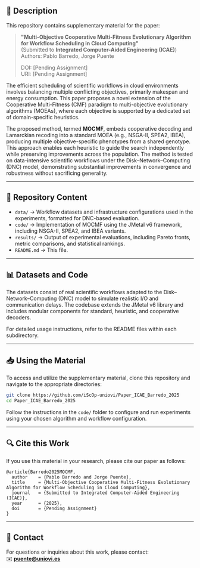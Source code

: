 
## 📄 Description
This repository contains supplementary material for the paper:

> **"Multi-Objective Cooperative Multi-Fitness Evolutionary Algorithm for Workflow Scheduling in Cloud Computing"**  
> (Submitted to **Integrated Computer-Aided Engineering (ICAE)**)  
> Authors: Pablo Barredo, Jorge Puente  
>
> DOI: [Pending Assignment]  
> URI: [Pending Assignment]

The efficient scheduling of scientific workflows in cloud environments involves balancing multiple conflicting objectives, primarily makespan and energy consumption. This paper proposes a novel extension of the Cooperative Multi-Fitness (CMF) paradigm to multi-objective evolutionary algorithms (MOEAs), where each objective is supported by a dedicated set of domain-specific heuristics.

The proposed method, termed **MOCMF**, embeds cooperative decoding and Lamarckian recoding into a standard MOEA (e.g., NSGA-II, SPEA2, IBEA), producing multiple objective-specific phenotypes from a shared genotype. This approach enables each heuristic to guide the search independently while preserving improvements across the population. The method is tested on data-intensive scientific workflows under the Disk–Network–Computing (DNC) model, demonstrating substantial improvements in convergence and robustness without sacrificing generality.

---

## 📂 Repository Content

- `data/` → Workflow datasets and infrastructure configurations used in the experiments, formatted for DNC-based evaluation.
- `code/` → Implementation of MOCMF using the JMetal v6 framework, including NSGA-II, SPEA2, and IBEA variants.
- `results/` → Output of experimental evaluations, including Pareto fronts, metric comparisons, and statistical rankings.
- `README.md` → This file.

---

## 📊 Datasets and Code

The datasets consist of real scientific workflows adapted to the Disk–Network–Computing (DNC) model to simulate realistic I/O and communication delays. The codebase extends the JMetal v6 library and includes modular components for standard, heuristic, and cooperative decoders.

For detailed usage instructions, refer to the README files within each subdirectory.

---

## 📥 Using the Material

To access and utilize the supplementary material, clone this repository and navigate to the appropriate directories:

```bash
git clone https://github.com/iScOp-uniovi/Paper_ICAE_Barredo_2025
cd Paper_ICAE_Barredo_2025
```

Follow the instructions in the `code/` folder to configure and run experiments using your chosen algorithm and workflow configuration.

---

## 🔍 Cite this Work

If you use this material in your research, please cite our paper as follows:

```
@article{Barredo2025MOCMF,
  author    = {Pablo Barredo and Jorge Puente},
  title     = {Multi-Objective Cooperative Multi-Fitness Evolutionary Algorithm for Workflow Scheduling in Cloud Computing},
  journal   = {Submitted to Integrated Computer-Aided Engineering (ICAE)},
  year      = {2025},
  doi       = {Pending Assignment}
}
```

---

## 📧 Contact
For questions or inquiries about this work, please contact:  
✉️ **[puente@uniovi.es](mailto:puente@uniovi.es)**

